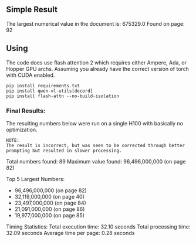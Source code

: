 ## Simple Result

The largest numerical value in the document is: 675329.0
Found on page: 92

## Using

The code does use flash attention 2 which requires either Ampere, Ada, or Hopper GPU archs.
Assuming you already have the correct version of torch with CUDA enabled.

```
pip install requirements.txt
pip install qwen-vl-utils[decord]
pip install flash-attn --no-build-isolation
```

### Final Results:

The resulting numbers below were run on a single H100 with basically no optimization.

```
NOTE:
The result is incorrect, but was seen to be corrected through better prompting but resulted in slower processing.
```

Total numbers found: 89
Maximum value found: 96,496,000,000 (on page 82)

Top 5 Largest Numbers:

- 96,496,000,000 (on page 82)
- 32,119,000,000 (on page 40)
- 23,497,000,000 (on page 84)
- 21,091,000,000 (on page 86)
- 19,977,000,000 (on page 85)

Timing Statistics:
Total execution time: 32.10 seconds
Total processing time: 32.09 seconds
Average time per page: 0.28 seconds

